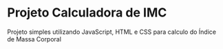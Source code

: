 # Projeto Calculadora de IMC
 Projeto simples utilizando JavaScript, HTML e CSS para calculo do Índice de Massa Corporal
